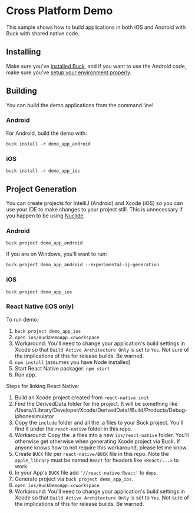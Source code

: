 # Cross Platform Demo

This sample shows how to build applications in both iOS and Android
with Buck with shared native code.

## Installing

Make sure you've [installed Buck](https://buckbuild.com/setup/install.html),
and if you want to use the Android code, make sure you've [setup your
environment properly](https://buckbuild.com/setup/install.html#locate-android-sdk).

## Building

You can build the demo applications from the command line!

### Android

For Android, build the demo with:

    buck install -r demo_app_android

### iOS

    buck install -r demo_app_ios

## Project Generation

You can create projects for IntelliJ (Android) and Xcode (iOS) so you
can use your IDE to make changes to your project still.  This is
unnecessary if you happen to be using [Nuclide](http://nuclide.io/).

### Android

    buck project demo_app_android

If you are on Windows, you'll want to run:

    buck project demo_app_android --experimental-ij-generation

### iOS

    buck project demo_app_ios

### React Native (iOS only)

To run demo:
1. `buck project demo_app_ios`
1. `open ios/BuckDemoApp.xcworkspace`
1. Workaround: You'll need to change your application's build settings in Xcode so that `Build Active Architecture Only` is set to `Yes`. Not sure of the implications of this for release builds. Be warned.
1. `npm install` (assumes you have Node installed)
1. Start React Native packager: `npm start`
1. Run app.

Steps for linking React Native:
1. Build an Xcode project created from `react-native init`
1. Find the DerivedData folder for the project. It will be something like /Users/<your-user>/Library/Developer/Xcode/DerivedData/<some-project>/Build/Products/Debug-iphonesimulator
1. Copy the `include` folder and all the .a files to your Buck project. You'll find it under the `react-native` folder in this repo.
1. Workaround: Copy the .a files into a new `ios/react-native` folder. You'll otherwise get otherwise when generating Xcode project via Buck. If anyone knows how to not require this workaround, please let me know.
1. Create `BUCK` file per `react-native/BUCK` file in this repo. Note the `apple_library` must be named `React` for headers like `<React/...>` to work.
1. In your App's `BUCK` file add `'//react-native:React'` to `deps`.
1. Generate project via `buck project demo_app_ios`.
1. `open ios/BuckDemoApp.xcworkspace`
1. Workaround: You'll need to change your application's build settings in Xcode so that `Build Active Architecture Only` is set to `Yes`. Not sure of the implications of this for release builds. Be warned.